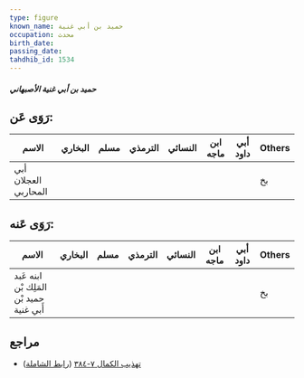 ```yaml
---
type: figure
known_name: حميد بن أبي غنية
occupation: محدث
birth_date:
passing_date:
tahdhib_id: 1534
---
```

##### حميد بن أبي غنية الأصبهاني

## رَوَى عَن:
| الاسم                | البخاري | مسلم | الترمذي | النسائي | ابن ماجه | أبي داود | Others |
| -------------------- | ------- | ---- | ------- | ------- | -------- | -------- | ------ |
| أبي العجلان المحاربي |         |      |         |         |          |          | بخ     |
## رَوَى عَنه:
| الاسم                                    | البخاري | مسلم | الترمذي | النسائي | ابن ماجه | أبي داود | Others |
| ---------------------------------------- | ------- | ---- | ------- | ------- | -------- | -------- | ------ |
| ابنه عَبد المَلِك بْن حميد بْن أَبي غنية |         |      |         |         |          |          | بخ     |
## مراجع
- [تهذيب الكمال ٧-٣٨٤](obsidian://open?vault=Tahdhib-al-Kamal&file=Figures/١٥٣٤-حميد%20بن%20أبي%20غنية%20الأصبهاني) ([رابط الشاملة](https://shamela.ws/book/3722/3606))